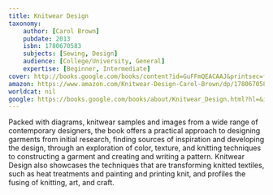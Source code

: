 ```yaml
---
title: Knitwear Design
taxonomy:
	author: [Carol Brown]
	pubdate: 2013
	isbn: 1780670583
	subjects: [Sewing, Design]
	audience: [College/University, General]
	expertise: [Beginner, Intermediate]
cover: http://books.google.com/books/content?id=GuFFmQEACAAJ&printsec=frontcover&img=1&zoom=1&source=gbs_api
amazon: https://www.amazon.com/Knitwear-Design-Carol-Brown/dp/1780670583/ref=pd_sim_14_4?_encoding=UTF8&pd_rd_i=1780670583&pd_rd_r=8daddcc2-f2c9-11e8-a029-3b664630e258&pd_rd_w=QLTK9&pd_rd_wg=b7EIQ&pf_rd_i=desktop-dp-sims&pf_rd_m=ATVPDKIKX0DER&pf_rd_p=18bb0b78-4200-49b9-ac91-f141d61a1780&pf_rd_r=T1HXS3N5X9ESSMWG0ZDV&pf_rd_s=desktop-dp-sims&pf_rd_t=40701&psc=1&refRID=T1HXS3N5X9ESSMWG0ZDV
worldcat: nil
google: https://books.google.com/books/about/Knitwear_Design.html?hl=&id=GuFFmQEACAAJ
---
```

Packed with diagrams, knitwear samples and images from a wide range of contemporary designers, the book offers a practical approach to designing garments from initial research, finding sources of inspiration and developing the design, through an exploration of color, texture, and knitting techniques to constructing a garment and creating and writing a pattern. Knitwear Design also showcases the techniques that are transforming knitted textiles, such as heat treatments and painting and printing knit, and profiles the fusing of knitting, art, and craft.